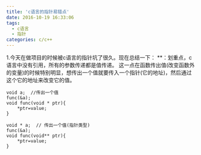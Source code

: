 ```yaml
---
title: 'c语言的指针易错点'
date: 2016-10-19 16:33:06
tags: 
  - c语言
  - 指针
categories: c/c++
---
```




1.今天在做项目的时候被c语言的指针坑了很久。现在总结一下：
**：划重点，c语言中没有引用，所有的参数传递都是值传递。
这一点在函数传出值(改变函数外的变量)的时候特别明显，想传出一个值就要传入一个指针(它的地址)，然后通过这个它的地址来改变它的值。

```
void a;  //传出一个值
func(&a);
void func(void * ptr){
	*ptr=value;
}

void * a;  // 传出一个值(指针类型)
func(&a);
void func(void** ptr){
	*ptr=value;
}
```
